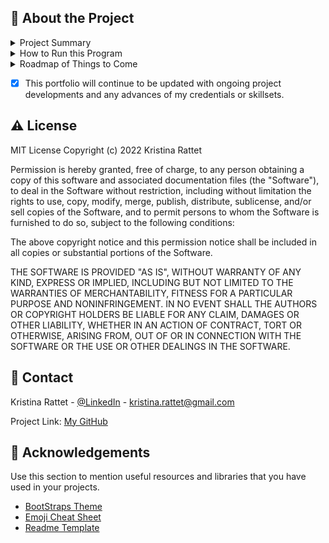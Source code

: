 

<!-- About the Project -->
## :star2: About the Project

<details>
  <summary>Project Summary</summary>
  <p>Welcome to my GitHub portfolio, where I showcase the technical skills that I have learned through my coursework at MIT xPro's Full Stack Web Development Certificate in Coding Program. <br><br>You will find the following projects:</p>
    <ul>
    <li>A Simple PacMen Game</li>
    <li>Some Eye Tracking Cursor Fun</li>
    <li>A Real-Time Bus Routing Map</li>
    <li>more to come...</li>
  </ul>
</details>

<details>
<summary>How to Run this Program</summary>
  <p>Navigate the page using the enclosed link and icons to discover additional information about me, direct links to my projects, and my contact information.</p>
</details>

<details>
<summary>Roadmap of Things to Come</summary>
</details>

* [x] This portfolio will continue to be updated with ongoing project developments and any advances of my credentials or skillsets.

<!-- License -->
## :warning: License

MIT License
Copyright (c) 2022 Kristina Rattet

Permission is hereby granted, free of charge, to any person obtaining a copy of this software and associated documentation files (the "Software"), to deal in the Software without restriction, including without limitation the rights to use, copy, modify, merge, publish, distribute, sublicense, and/or sell copies of the Software, and to permit persons to whom the Software is furnished to do so, subject to the following conditions:

The above copyright notice and this permission notice shall be included in all copies or substantial portions of the Software.

THE SOFTWARE IS PROVIDED "AS IS", WITHOUT WARRANTY OF ANY KIND, EXPRESS OR IMPLIED, INCLUDING BUT NOT LIMITED TO THE WARRANTIES OF MERCHANTABILITY,
FITNESS FOR A PARTICULAR PURPOSE AND NONINFRINGEMENT. IN NO EVENT SHALL THE AUTHORS OR COPYRIGHT HOLDERS BE LIABLE FOR ANY CLAIM, DAMAGES OR OTHER
LIABILITY, WHETHER IN AN ACTION OF CONTRACT, TORT OR OTHERWISE, ARISING FROM, OUT OF OR IN CONNECTION WITH THE SOFTWARE OR THE USE OR OTHER DEALINGS IN THE SOFTWARE.

<!-- Contact -->
## :handshake: Contact

Kristina Rattet - [@LinkedIn](https://www.linkedin.com/in/kristina-rattet) - kristina.rattet@gmail.com

Project Link: [My GitHub](https://kristina-rattet.github.io/)


<!-- Acknowledgments -->
## :gem: Acknowledgements

Use this section to mention useful resources and libraries that you have used in your projects.

 - [BootStraps Theme](https://startbootstrap.com/theme/freelancer)
 - [Emoji Cheat Sheet](https://github.com/ikatyang/emoji-cheat-sheet/blob/master/README.md#travel--places)
 - [Readme Template](https://github.com/othneildrew/Best-README-Template)
